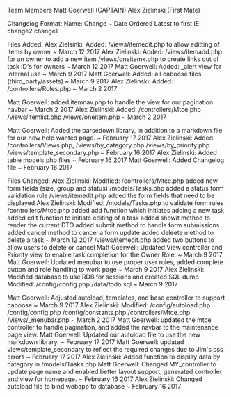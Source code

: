 Team Members
Matt Goerwell  (CAPTAIN)
Alex Zielinski (First Mate)

Changelog Format:
Name: Change ~ Date
Ordered Latest to first
IE:
change2
change1

Files Added:
Alex Zielsinki: Added: 	/views/itemedit.php to allow editting of items by owner ~ March 12 2017
Alex Zielinski: Added:  /views/itemadd.php for an owner to add a new item
						/views/oneitemx.php to create links out of task ID's for owners ~ March 12 2017
Matt Goerwell:  Added: _alert view for internal use ~ March 9 2017
Matt Goerwell:  Added: all caboose files (third_party/assets) ~ March 9 2017
Alex Zielinski: Added: /controllers/Roles.php ~ March 2 2017
							
Matt Goerwell: added itemnav.php to handle the view for our pagination navbar ~ March 2 2017
Alex Zielinski: Added:  /controllers/Mtce.php
						/views/itemlist.php
						/views/oneitem.php ~ March 2 2017

Matt Goerwell: Added the parsedown library, in addition to a markdown file for our new help wanted page. ~ February 17 2017
Alex Zielinski: Added: 	/controllers/Views.php, 
						/views/by_category.php
						/views/by_priority.php
						/views/template_secondary.php ~ February 16 2017
Alex Zielinski: Added table models php files ~ February 16 2017
Matt Goerwell: Added Changelog file ~ February 16 2017


Files Changed:
Alex Zielinski: Modified:	/controllers/Mtce.php added new form fields (size, group and status)
							/models/Tasks.php added a status form validation rule
							/views/itemedit.php added the form fields that need to be displayed
Alex Zielinski: Modified:   /models/Tasks.php to validate form rules
							/controllers/Mtce.php added add function which initiates adding a new task
												  added edit function to initiate editing of a task
												  added showit method to render the current DTO
												  added submit method to handle form submissions
												  added cancel method to cancel a form update
												  added deleete method to delete a task ~ March 12 2017
							/views/itemedit.php added two buttons to allow users to delete or cancel
Matt Goerwell:  Updated View controller and Priority view to enable task completion for the Owner Role. ~ March 9 2017
Matt Goerwell:  Updated menubar to use proper user roles, added complete button and role handling to work page ~ March 9 2017
Alex Zielinski: Modified database to use RDB for sessions and created SQL dump
				Modified:	/config/config.php
							/data/todo.sql ~ March 9 2017
							
Matt Goerwell:  Adjusted autoload, templates, and base controller to support caboose ~ March 9 2017
Alex Zielinski: Modified:	/config/autoload.php
							/config/config.php
							/config/constants.php
							/controllers/Mtce.php
							/views/_menubar.php ~ March 2 2017
Matt Goerwell:  updated the mtce controller to handle pagination, and added the navbar to the maintenance page view. 
Matt Goerwell:  Updated our autoload file to use the new markdown library. ~ February 17 2017
Matt Goerwell:  updated views/template_secondary to reflect the required changes due to Jim's css errors ~ February 17 2017
Alex Zielinski: Added function to display data by category in /models/Tasks.php
Matt Goerwell:  Changed MY_controller to update page name and enabled better layout support, generated controller and view for homepage. ~ February 16 2017
Alex Zielinski: Changed autoload file to bind webapp to database ~ February 16 2017
